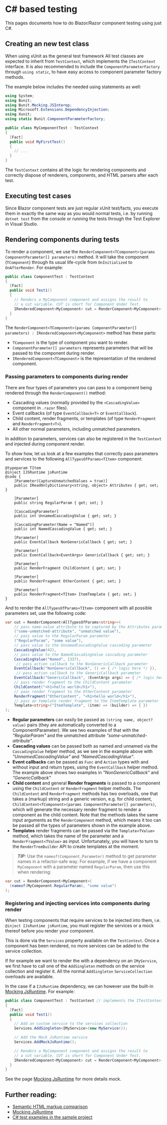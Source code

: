 # C# based testing

This pages documents how to do Blazor/Razor component testing using just C#.

## Creating an new test class

When using xUnit as the general test framework
All test classes are expected to inherit from `TestContext`, which implements the `ITestContext` interface. It is also recommended to include the `ComponentParameterFactory` through `using static`, to have easy access to component parameter factory methods.

The example below includes the needed using statements as well:

```csharp
using System;
using Bunit;
using Bunit.Mocking.JSInterop;
using Microsoft.Extensions.DependencyInjection;
using Xunit;
using static Bunit.ComponentParameterFactory;

public class MyComponentTest : TestContext
{
  [Fact]
  public void MyFirstTest()
  {
    // ...
  }
}
```

The `TestContext` contains all the logic for rendering components and correctly dispose of renderers, components, and HTML parsers after each test.

## Executing test cases

Since Blazor component tests are just regular xUnit test/facts, you execute them in exactly the same way as you would normal tests, i.e. by running `dotnet test` from the console or running the tests through the Test Explorer in Visual Studio.

## Rendering components during tests

To render a component, we use the `RenderComponent<TComponent>(params ComponentParameter[] parameters)` method. It will take the component (`TComponent`) through its usual life-cycle from `OnInitialized` to `OnAfterRender`. For example:

```csharp
public class ComponentTest : TestContext
{
  [Fact]
  public void Test1()
  {
    // Renders a MyComponent component and assigns the result to
    // a cut variable. CUT is short for Component Under Test.
    IRenderedComponent<MyComponent> cut = RenderComponent<MyComponent>();
  }
}
```

The `RenderComponent<TComponent>(params ComponentParameter[] parameters) : IRenderedComponent<MyComponent>` method has these parts:

- `TComponent` is the type of component you want to render.
- `ComponentParameter[] parameters` represents parameters that will be passed to the component during render.
- `IRenderedComponent<TComponent>` is the representation of the rendered component.

### Passing parameters to components during render

There are four types of parameters you can pass to a component being rendered through the `RenderComponent()` method:

- Cascading values (normally provided by the `<CascadingValue>` component in `.razor` files).
- Event callbacks (of type `EventCallback<T>` or `EventCallback`).
- Child content, render fragments, or templates (of type `RenderFragment` and `RenderFragment<T>`).
- All other normal parameters, including unmatched parameters.

In addition to parameters, services can also be registered in the `TestContext` and injected during component render.

To show how, let us look at a few examples that correctly pass parameters and services to the following `AllTypesOfParams<TItem>` component:

```cshtml
@typeparam TItem
@inject IJSRuntime jsRuntime
@code {
    [Parameter(CaptureUnmatchedValues = true)]
    public IReadOnlyDictionary<string, object> Attributes { get; set; }

    [Parameter]
    public string RegularParam { get; set; }

    [CascadingParameter]
    public int UnnamedCascadingValue { get; set; }

    [CascadingParameter(Name = "Named")]
    public int NamedCascadingValue { get; set; }

    [Parameter]
    public EventCallback NonGenericCallback { get; set; }

    [Parameter]
    public EventCallback<EventArgs> GenericCallback { get; set; }

    [Parameter]
    public RenderFragment ChildContent { get; set; }

    [Parameter]
    public RenderFragment OtherContent { get; set; }

    [Parameter]
    public RenderFragment<TItem> ItemTemplate { get; set; }
}
```

And to render the `AllTypesOfParams<TItem>` component with all possible parameters set, use the following code:

```csharp
var cut = RenderComponent<AllTypesOfParams<string>>(
    // pass name-value attribute to be captured by the Attributes parameter
    ("some-unmatched-attribute", "unmatched value"),
    // pass value to the RegularParam parameter
    ("RegularParam", "some value"),
    // pass value to the UnnamedCascadingValue cascading parameter
    CascadingValue(42),
    // pass value to the NamedCascadingValue cascading parameter
    CascadingValue("Named", 1337),
     // pass action callback to the NonGenericCallback parameter
    EventCallback("NonGenericCallback", () => { /* logic here */ }),
     // pass action callback to the GenericCallback parameter
    EventCallback("GenericCallback", (EventArgs args) => { /* logic here */ }),
    // pass render fragment to the ChildContent parameter
    ChildContent("<h1>hello world</h1>"),
    // paas render fragment to the OtherContent parameter
    RenderFragment("OtherContent", "<h1>hello world</h1>"),
    // pass an template render fragment to the ItemTemplate parameter
    Template<string>("ItemTemplate", (item) => (builder) => { })
);
```

- **Regular parameters** can easily be passed as `(string name, object? value)` pairs (they are automatically converted to a ComponentParameter). We see two examples of that with the _"RegularParam"_ and the unmatched attribute _"some-unmatched-attribute"_.
- **Cascading values** can be passed both as named and unnamed via the `CascadingValue` helper method, as we see in the example above with _"UnnamedCascadingValue"_ and _"NamedCascadingValue"_.
- **Event callbacks** can be passed as `Func` and `Action` types with and without input and return types, using the `EventCallback` helper method. The example above shows two examples in _"NonGenericCallback"_ and _"GenericCallback"_
- **Child content** and general **Render fragments** is passed to a component using the `ChildContent` or `RenderFragment` helper methods. The `ChildContent` and `RenderFragment` methods has two overloads, one that takes a (markup) string and a generic version, e.g. for child content, `ChildContent<TComponent>(params ComponentParameter[] parameters)`, which will generate the necessary render fragment to render a component as the child content. Note that the methods takes the same input arguments as the `RenderComponent` method, which means it too can be passed all the types of parameters shown in the example above.
- **Templates** render fragments can be passed via the `Template<TValue>` method, which takes the name of the parameter and a `RenderFragment<TValue>` as input. Unfortunately, you will have to turn to the `RenderTreeBuilder` API to create templates at the moment.

> _**TIP:**_ Use the `nameof(Component.Parameter)` method to get parameter names in a refactor-safe way. For example, if we have a component `MyComponent` with a parameter named `RegularParam`, then use this when rendering:

```csharp
var cut = RenderComponent<MyComponent>(
  (nameof(MyComponent.RegularParam), "some value")
);
```

### Registering and injecting services into components during render

When testing components that require services to be injected into them, i.e. `@inject IJsRuntime jsRuntime`, you must register the services or a mock thereof before you render your component.

This is done via the `Services` property available on the `TestContext`. Once a component has been rendered, no more services can be added to the service collection.

If for example we want to render the with a dependency on an `IMyService`, we first have to call one of the `AddSingleton` methods on the service collection and register it. All the normal `AddSingleton` `ServiceCollection` overloads are available.

In the case if a `IJsRuntime` dependency, we can however use the built-in [Mocking JsRuntime](/docs/mocking-jsruntime.html). For example:

```csharp
public class ComponentTest : TestContext // implements the ITestContext interface
{
  [Fact]
  public void Test1()
  {
    // Add an custom service to the services collection
    Services.AddSingleton<IMyService>(new MyService());

    // Add the Mock JsRuntime service
    Services.AddMockJsRuntime();

    // Renders a MyComponent component and assigns the result to
    // a cut variable. CUT is short for Component Under Test.
    IRenderedComponent<MyComponent> cut = RenderComponent<MyComponent>();
  }
}
```

See the page [Mocking JsRuntime](/docs/mocking-jsruntime.html) for more details mock.

## Further reading:

- [Semantic HTML markup comparison](/docs/semantic-html-markup-comparison.html)
- [Mocking JsRuntime](/docs/mocking-jsruntime.html)
- [C# test examples in the sample project](https://github.com/egil/bunit/tree/main/sample/tests/Tests)